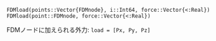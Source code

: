 ```
FDMload(points::Vector{FDMnode}, i::Int64, force::Vector{<:Real})
FDMload(point::FDMnode, force::Vector{<:Real})
```

FDMノードに加えられる外力: `load = [Px, Py, Pz]`
